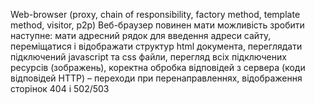 Web-browser (proxy, chain of responsibility, factory method, template
method, visitor, p2p)
Веб-браузер повинен мати можливість зробити наступне: мати адресний рядок для введення адреси сайту, переміщатися і відображати структур html документа, переглядати підключений javascript та css файли, перегляд всіх підключених ресурсів (зображень), коректна обробка відповідей з сервера (коди відповідей HTTP) – переходи при перенаправленнях, відображення сторінок 404 і 502/503
